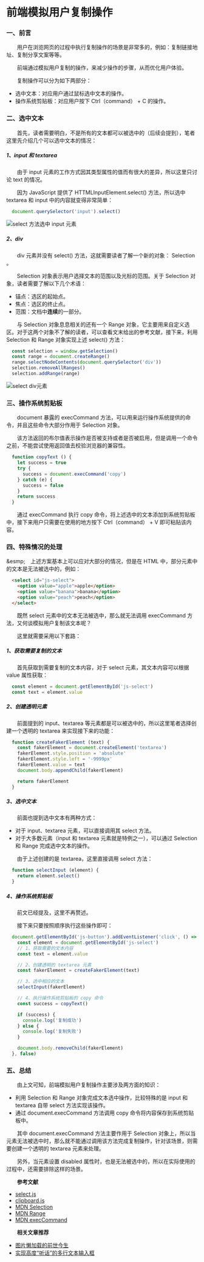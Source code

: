# 前端模拟用户复制操作

### 一、前言

  &emsp;&emsp;用户在浏览网页的过程中执行复制操作的场景是非常多的，例如：复制链接地址、复制分享文案等等。

  &emsp;&emsp;前端通过模拟用户复制的操作，来减少操作的步骤，从而优化用户体验。

  &emsp;&emsp;复制操作可以分为如下两部分：

  - 选中文本：对应用户通过鼠标选中文本的操作。
  - 操作系统剪贴板：对应用户按下 Ctrl（command） + C 的操作。

### 二、选中文本

  &emsp;&emsp;首先，读者需要明白，不是所有的文本都可以被选中的（后续会提到），笔者这里先介绍几个可以选中文本的情况：

##### 1、input 和 textarea

  &emsp;&emsp;由于 input 元素的工作方式因其类型属性的值而有很大的差异，所以这里只讨论 text 的情况。

  &emsp;&emsp;因为 JavaScript 提供了 HTTMLInputElement.select() 方法，所以选中 textarea 和 input 中的内容就变得非常简单：

```JavaScript
  document.querySelector('input').select()
```

  ![select 方法选中 input 元素](./input-select.jpeg)

##### 2、div

  &emsp;&emsp;div 元素并没有 select() 方法，这就需要读者了解一个新的对象： Selection 。

  &emsp;&emsp;Selection 对象表示用户选择文本的范围以及光标的范围。关于 Selection 对象，读者需要了解以下几个术语：

  - 锚点：选区的起始点。
  - 焦点：选区的终止点。
  - 范围：文档中**连续**的一部分。

  &emsp;&emsp;与 Selection 对象息息相关的还有一个 Range 对象，它主要用来自定义选区。对于这两个对象不了解的读者，可以查看文末给出的参考文献，接下来，利用 Selection 和 Range 对象实现上述 select() 方法：

```JavaScript
  const selection = window.getSelection()
  const range = document.createRange()
  range.selectNodeContents(document.querySelector('div'))
  selection.removeAllRanges()
  selection.addRange(range)
```

  ![select div元素](./div-select.jpeg)

### 三、操作系统剪贴板

  &emsp;&emsp;document 暴露的 execCommand 方法，可以用来运行操作系统提供的命令，并且这些命令大部分作用于 Selection 对象。

  &emsp;&emsp;该方法返回的布尔值表示操作是否被支持或者是否被启用，但是调用一个命令之前，不能尝试使用返回值去校验浏览器的兼容性。

```JavaScript
  function copyText () {
    let success = true
    try {
      success = document.execCommand('copy')
    } catch (e) {
      success = false
    }
    return success
  }
```

  &emsp;&emsp;通过 execCommand 执行 copy 命令，将上述选中的文本添加到系统剪贴板中，接下来用户只需要在使用的地方按下 Ctrl（command） + V 即可粘贴该内容。

### 四、特殊情况的处理

  &esmp;&emsp;上述方案基本上可以应对大部分的情况，但是在 HTML 中，部分元素中的文本是无法被选中的，例如：

```HTML
  <select id="js-select">
    <option value="apple">apple</option>
    <option value="banana">banana</option>
    <option value="peach">peach</option>
  </select>
```

  &emsp;&emsp;既然 select 元素中的文本无法被选中，那么就无法调用 execCommand 方法，又何谈模拟用户复制该文本呢？

  &emsp;&emsp;这里就需要采用以下套路：

##### 1、获取需要复制的文本

  &emsp;&emsp;首先获取到需要复制的文本内容，对于 select 元素，其文本内容可以根据 value 属性获取：

```JavaScript
  const element = document.getElementById('js-select')
  const text = element.value
```

##### 2、创建透明元素

  &emsp;&emsp;前面提到的 input、textarea 等元素都是可以被选中的，所以这里笔者选择创建一个透明的 textarea 来实现接下来的功能：

```JavaScript
  function createFakerElement (text) {
    const fakerElement = document.createElement('textarea')
    fakerElement.style.position = 'absolute'
    fakerElement.style.left = '-9999px'
    fakerElement.value = text
    document.body.appendChild(fakerElement)

    return fakerElement
  }
```

##### 3、选中文本

  &emsp;&emsp;前面也提到选中文本有两种方式：

  - 对于 input、textarea 元素，可以直接调用其 select 方法。
  - 对于大多数元素（input 和 textarea 元素就是特例之一），可以通过 Selection 和 Range 完成选中文本的操作。

  &emsp;&emsp;由于上述创建的是 textarea，这里直接调用 select 方法：

```JavaScript
  function selectInput (element) {
    return element.select()
  }
```

##### 4、操作系统剪贴板

  &emsp;&emsp;前文已经提及，这里不再赘述。

  &emsp;&emsp;接下来只要按照顺序执行这些操作即可：

```JavaScript
  document.getElementById('js-button').addEventListener('click', () => {
    const element = document.getElementById('js-select')
    // 1、获取需要的文本内容
    const text = element.value

    // 2、创建透明的 textarea 元素
    const fakerElement = createFakerElement(text)

    // 3、选中相应的文本
    selectInput(fakerElement)

    // 4、执行操作系统剪贴板的 copy 命令
    const success = copyText()

    if (success) {
      console.log('复制成功')
    } else {
      console.log('复制失败')
    }

    document.body.removeChild(fakerElement)
  }, false)
```

### 五、总结

  &emsp;&emsp;由上文可知，前端模拟用户复制操作主要涉及两方面的知识：

  - 利用 Selection 和 Range 对象完成文本选中操作，比较特殊的是 input 和 textarea 自带 select 方法实现该操作。
  - 通过 document.execCommand 方法调用 copy 命令将内容保存到系统剪贴板中。

  &emsp;&emsp;其中 document.execCommand 方法主要作用于 Selection 对象上，所以当元素无法被选中时，那么就不能通过调用该方法完成复制操作，针对该场景，则需要创建一个透明的 textarea 元素来处理。

  &emsp;&emsp;另外，当元素设置 disabled 属性时，也是无法被选中的，所以在实际使用的过程中，还需要排除这样的场景。

  &emsp;&emsp;**参考文献**
    
  - [select.js](https://github.com/zenorocha/select)
  - [clipboard.js](https://github.com/zenorocha/clipboard.js)
  - [MDN Selection](https://developer.mozilla.org/zh-CN/docs/Web/API/Selection)
  - [MDN Range](https://developer.mozilla.org/zh-CN/docs/Web/API/Range)
  - [MDN execCommand](https://developer.mozilla.org/en-US/docs/Web/API/Document/execCommand)

  &emsp;&emsp;**相关文章推荐**

  - [图片懒加载的前世今生](https://juejin.im/post/5c9376506fb9a070fc623b2c)
  - [实现高度“听话”的多行文本输入框](https://juejin.im/post/5c9a1645e51d4559bb5c666f)
